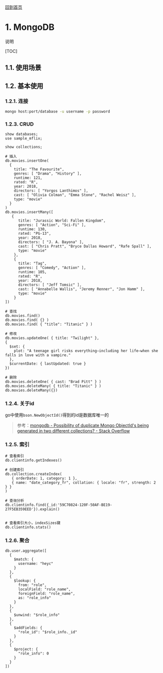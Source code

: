 [回到首页](../README.md)

# 1. MongoDB

说明

[TOC]

## 1.1. 使用场景

## 1.2. 基本使用

### 1.2.1. 连接

```bash
mongo host:port/database -u username -p password
```

### 1.2.3. CRUD

```
show databases;
use sample_mflix;

show collections;

# 插入
db.movies.insertOne(
  {
    title: "The Favourite",
    genres: [ "Drama", "History" ],
    runtime: 121,
    rated: "R",
    year: 2018,
    directors: [ "Yorgos Lanthimos" ],
    cast: [ "Olivia Colman", "Emma Stone", "Rachel Weisz" ],
    type: "movie"
  }
)
db.movies.insertMany([
   {
      title: "Jurassic World: Fallen Kingdom",
      genres: [ "Action", "Sci-Fi" ],
      runtime: 130,
      rated: "PG-13",
      year: 2018,
      directors: [ "J. A. Bayona" ],
      cast: [ "Chris Pratt", "Bryce Dallas Howard", "Rafe Spall" ],
      type: "movie"
    },
    {
      title: "Tag",
      genres: [ "Comedy", "Action" ],
      runtime: 105,
      rated: "R",
      year: 2018,
      directors: [ "Jeff Tomsic" ],
      cast: [ "Annabelle Wallis", "Jeremy Renner", "Jon Hamm" ],
      type: "movie"
    }
])

# 查找
db.movies.find()
db.movies.find( {} )
db.movies.find( { "title": "Titanic" } )

# 修改
db.movies.updateOne( { title: "Twilight" },
{
  $set: {
    plot: "A teenage girl risks everything–including her life–when she falls in love with a vampire."
  },
  $currentDate: { lastUpdated: true }
})

# 删除
db.movies.deleteOne( { cast: "Brad Pitt" } )
db.movies.deleteMany( { title: "Titanic" } )
db.movies.deleteMany({})
```

### 1.2.4. 关于id

go中使用`bson.NewObjectId()`得到的id是数据库唯一的

> 参考：[mongodb - Possibility of duplicate Mongo ObjectId's being generated in two different collections? - Stack Overflow](https://stackoverflow.com/questions/4677237/possibility-of-duplicate-mongo-objectids-being-generated-in-two-different-colle)

### 1.2.5. 索引

```
# 查看索引
db.clientinfo.getIndexes()

# 创建索引
db.collection.createIndex(
   { orderDate: 1, category: 1 },
   { name: "date_category_fr", collation: { locale: "fr", strength: 2 } }
)

# 查询分析
db.clientinfo.find({_id:'59C70824-120F-50AF-BE19-27F5EB359EED'}).explain()


# 查看索引大小，indexSizes键
db.clientinfo.stats()
```

### 1.2.6. 聚合

```
db.user.aggregate([
  {
    $match: {
      username: "heyc"
    }
  },
  {
    $lookup: {
      from: "role",
      localField: "role_name",
      foreignField: "role_name",
      as: "role_info"
    }
  },
  {
    $unwind: "$role_info"
  },
  {
    $addFields: {
      "role_id": "$role_info._id"
    }
  },
  {
    $project: {
      "role_info": 0
    }
  }
])
```